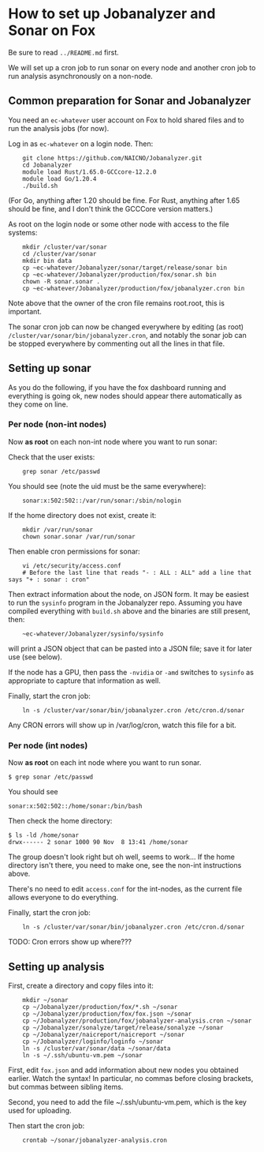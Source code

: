 # How to set up Jobanalyzer and Sonar on Fox

Be sure to read `../README.md` first.

We will set up a cron job to run sonar on every node and another cron job to run analysis
asynchronously on a non-node.

## Common preparation for Sonar and Jobanalyzer

You need an `ec-whatever` user account on Fox to hold shared files and to run the analysis jobs (for now).

Log in as `ec-whatever` on a login node.  Then:

```
    git clone https://github.com/NAICNO/Jobanalyzer.git
    cd Jobanalyzer
    module load Rust/1.65.0-GCCcore-12.2.0
    module load Go/1.20.4
    ./build.sh
```

(For Go, anything after 1.20 should be fine.  For Rust, anything after 1.65 should be fine, and I
don't think the GCCCore version matters.)

As root on the login node or some other node with access to the file systems:

```
    mkdir /cluster/var/sonar
    cd /cluster/var/sonar
    mkdir bin data
    cp ~ec-whatever/Jobanalyzer/sonar/target/release/sonar bin
    cp ~ec-whatever/Jobanalyzer/production/fox/sonar.sh bin
    chown -R sonar.sonar .
    cp ~ec-whatever/Jobanalyzer/production/fox/jobanalyzer.cron bin
```

Note above that the owner of the cron file remains root.root, this is important.

The sonar cron job can now be changed everywhere by editing (as root)
`/cluster/var/sonar/bin/jobanalyzer.cron`, and notably the sonar job can be stopped everywhere by
commenting out all the lines in that file.


## Setting up sonar

As you do the following, if you have the fox dashboard running and everything is going ok, new nodes
should appear there automatically as they come on line.

### Per node (non-int nodes)

Now **as root** on each non-int node where you want to run sonar:

Check that the user exists:

```
    grep sonar /etc/passwd
```

You should see (note the uid must be the same everywhere):

```
    sonar:x:502:502::/var/run/sonar:/sbin/nologin
```

If the home directory does not exist, create it:

```
    mkdir /var/run/sonar
    chown sonar.sonar /var/run/sonar
```

Then enable cron permissions for sonar:

```
    vi /etc/security/access.conf
    # Before the last line that reads "- : ALL : ALL" add a line that says "+ : sonar : cron"
```

Then extract information about the node, on JSON form.  It may be easiest to run the `sysinfo`
program in the Jobanalyzer repo.  Assuming you have compiled everything with `build.sh` above and
the binaries are still present, then:

```
    ~ec-whatever/Jobanalyzer/sysinfo/sysinfo
```

will print a JSON object that can be pasted into a JSON file; save it for later use (see below).

If the node has a GPU, then pass the `-nvidia` or `-amd` switches to `sysinfo` as appropriate to
capture that information as well.

Finally, start the cron job:

```
    ln -s /cluster/var/sonar/bin/jobanalyzer.cron /etc/cron.d/sonar
```

Any CRON errors will show up in /var/log/cron, watch this file for a bit.


### Per node (int nodes)

Now **as root** on each int node where you want to run sonar.

```
$ grep sonar /etc/passwd
```

You should see
```
sonar:x:502:502::/home/sonar:/bin/bash
```

Then check the home directory:

```
$ ls -ld /home/sonar
drwx------ 2 sonar 1000 90 Nov  8 13:41 /home/sonar
```

The group doesn't look right but oh well, seems to work... If the home directory isn't there, you
need to make one, see the non-int instructions above.

There's no need to edit `access.conf` for the int-nodes, as the current file allows everyone to do
everything.

Finally, start the cron job:

```
    ln -s /cluster/var/sonar/bin/jobanalyzer.cron /etc/cron.d/sonar
```

TODO: Cron errors show up where???


## Setting up analysis

First, create a directory and copy files into it:

```
    mkdir ~/sonar
    cp ~/Jobanalyzer/production/fox/*.sh ~/sonar
    cp ~/Jobanalyzer/production/fox/fox.json ~/sonar
    cp ~/Jobanalyzer/production/fox/jobanalyzer-analysis.cron ~/sonar
    cp ~/Jobanalyzer/sonalyze/target/release/sonalyze ~/sonar
    cp ~/Jobanalyzer/naicreport/naicreport ~/sonar
    cp ~/Jobanalyzer/loginfo/loginfo ~/sonar
    ln -s /cluster/var/sonar/data ~/sonar/data
    ln -s ~/.ssh/ubuntu-vm.pem ~/sonar
```

First, edit `fox.json` and add information about new nodes you obtained earlier.  Watch the syntax!
In particular, no commas before closing brackets, but commas between sibling items.

Second, you need to add the file ~/.ssh/ubuntu-vm.pem, which is the key used for uploading.

Then start the cron job:
```
    crontab ~/sonar/jobanalyzer-analysis.cron
```
